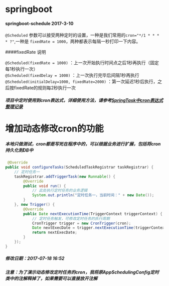 # springboot

#### springboot-schedule  2017-3-10

`@Scheduled` 参数可以接受两种定时的设置，一种是我们常用的`cron="*/1 * * * * ?"`,一种是 `fixedRate = 1000`，两种都表示每隔一秒打印一下内容。

####fixedRate 说明

`@Scheduled(fixedRate = 1000)` ：上一次开始执行时间点之后1秒再执行（固定每1秒执行一次）</br>
`@Scheduled(fixedDelay = 1000)` ：上一次执行完毕后间隔1秒再执行</br>
`@Scheduled(initialDelay=1000, fixedRate=2000)` ：第一次延迟1秒后执行，之后按fixedRate的规则每2秒执行一次</br>

##### 项目中定时使用到cron表达式，详细使用方法，请参考[SpringTask中cron表达式整理记录](http://www.flyat.cc/article/120cd0ed892042e99f0d185ec12af968)

# 增加动态修改cron的功能

##### 本地只做测试，cron都是写死在程序中的，可以根据业务进行扩展，包括将cron持久化到DB中

```java
 @Override
public void configureTasks(ScheduledTaskRegistrar taskRegistrar) {
    // 定时任务一
    taskRegistrar.addTriggerTask(new Runnable() {
        @Override
        public void run() {
            // 此处执行定时任务的业务逻辑
            System.out.println("定时任务一，当前时间：" + new Date());
        }
    }, new Trigger() {
        @Override
        public Date nextExecutionTime(TriggerContext triggerContext) {
            // 定时任务触发，可修改定时任务的执行周期
            CronTrigger trigger = new CronTrigger(cron);
            Date nextExecDate = trigger.nextExecutionTime(triggerContext);
            return nextExecDate;
        }
    });
}
```

##### 修改日期：2017-07-18 16:52

##### 注意：为了演示动态修改定时任务的cron，我将原AppSchedulingConfig定时类中的注解释掉了，如果需要可以直接放开注解